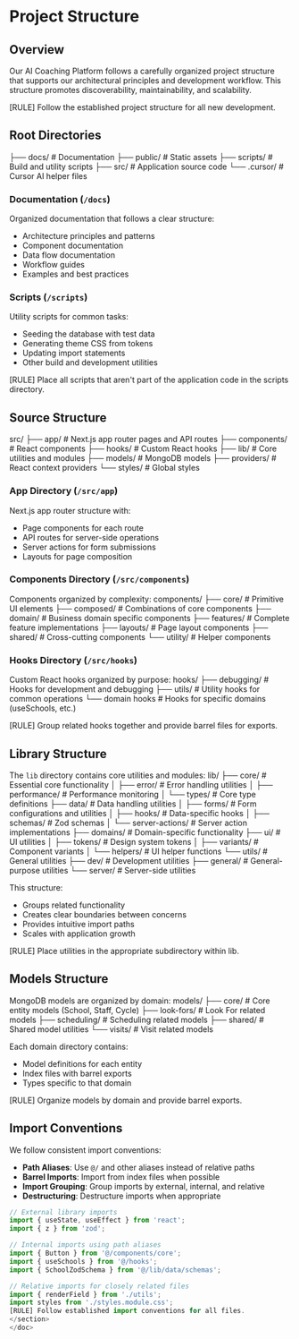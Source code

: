 <doc id="project-structure">

# Project Structure

<section id="structure-overview">

## Overview

Our AI Coaching Platform follows a carefully organized project structure that supports our architectural principles and development workflow. This structure promotes discoverability, maintainability, and scalability.

[RULE] Follow the established project structure for all new development.

</section>

<section id="root-directories">

## Root Directories
├── docs/               # Documentation
├── public/             # Static assets
├── scripts/            # Build and utility scripts
├── src/                # Application source code
└── .cursor/            # Cursor AI helper files

### Documentation (`/docs`)

Organized documentation that follows a clear structure:
- Architecture principles and patterns
- Component documentation
- Data flow documentation
- Workflow guides
- Examples and best practices

### Scripts (`/scripts`)

Utility scripts for common tasks:
- Seeding the database with test data
- Generating theme CSS from tokens
- Updating import statements
- Other build and development utilities

[RULE] Place all scripts that aren't part of the application code in the scripts directory.

</section>

<section id="src-structure">

## Source Structure
src/
├── app/                # Next.js app router pages and API routes
├── components/         # React components
├── hooks/              # Custom React hooks
├── lib/                # Core utilities and modules
├── models/             # MongoDB models
├── providers/          # React context providers
└── styles/             # Global styles

### App Directory (`/src/app`)

Next.js app router structure with:
- Page components for each route
- API routes for server-side operations
- Server actions for form submissions
- Layouts for page composition

### Components Directory (`/src/components`)

Components organized by complexity:
components/
├── core/               # Primitive UI elements
├── composed/           # Combinations of core components
├── domain/             # Business domain specific components
├── features/           # Complete feature implementations
├── layouts/            # Page layout components
├── shared/             # Cross-cutting components
└── utility/            # Helper components

### Hooks Directory (`/src/hooks`)

Custom React hooks organized by purpose:
hooks/
├── debugging/          # Hooks for development and debugging
├── utils/              # Utility hooks for common operations
└── domain hooks        # Hooks for specific domains (useSchools, etc.)

[RULE] Group related hooks together and provide barrel files for exports.

</section>

<section id="lib-structure">

## Library Structure

The `lib` directory contains core utilities and modules:
lib/
├── core/               # Essential core functionality
│   ├── error/          # Error handling utilities
│   ├── performance/    # Performance monitoring
│   └── types/          # Core type definitions
├── data/               # Data handling utilities
│   ├── forms/          # Form configurations and utilities
│   ├── hooks/          # Data-specific hooks
│   ├── schemas/        # Zod schemas
│   └── server-actions/ # Server action implementations
├── domains/            # Domain-specific functionality
├── ui/                 # UI utilities
│   ├── tokens/         # Design system tokens
│   ├── variants/       # Component variants
│   └── helpers/        # UI helper functions
└── utils/              # General utilities
├── dev/            # Development utilities
├── general/        # General-purpose utilities
└── server/         # Server-side utilities

This structure:
- Groups related functionality
- Creates clear boundaries between concerns
- Provides intuitive import paths
- Scales with application growth

[RULE] Place utilities in the appropriate subdirectory within lib.

</section>

<section id="models-structure">

## Models Structure

MongoDB models are organized by domain:
models/
├── core/               # Core entity models (School, Staff, Cycle)
├── look-fors/          # Look For related models
├── scheduling/         # Scheduling related models
├── shared/             # Shared model utilities
└── visits/             # Visit related models

Each domain directory contains:
- Model definitions for each entity
- Index files with barrel exports
- Types specific to that domain

[RULE] Organize models by domain and provide barrel exports.

</section>

<section id="import-conventions">

## Import Conventions

We follow consistent import conventions:

- **Path Aliases**: Use `@/` and other aliases instead of relative paths
- **Barrel Imports**: Import from index files when possible
- **Import Grouping**: Group imports by external, internal, and relative
- **Destructuring**: Destructure imports when appropriate

```typescript
// External library imports
import { useState, useEffect } from 'react';
import { z } from 'zod';

// Internal imports using path aliases
import { Button } from '@/components/core';
import { useSchools } from '@/hooks';
import { SchoolZodSchema } from '@/lib/data/schemas';

// Relative imports for closely related files
import { renderField } from './utils';
import styles from './styles.module.css';
[RULE] Follow established import conventions for all files.
</section>
</doc>